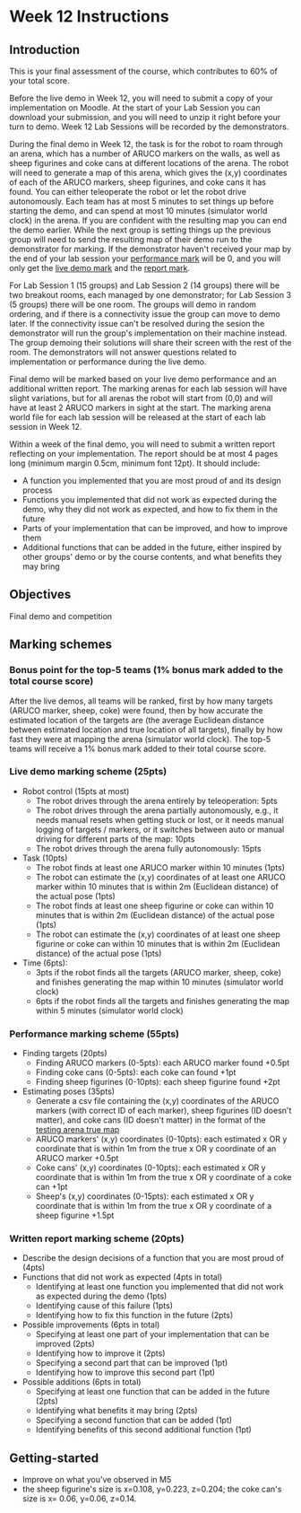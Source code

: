 # Week 12 Instructions

## Introduction
This is your final assessment of the course, which contributes to 60% of your total score.

Before the live demo in Week 12, you will need to submit a copy of your implementation on Moodle. At the start of your Lab Session you can download your submission, and you will need to unzip it right before your turn to demo. Week 12 Lab Sessions will be recorded by the demonstrators.

During the final demo in Week 12, the task is for the robot to roam through an arena, which has a number of ARUCO markers on the walls, as well as sheep figurines and coke cans at different locations of the arena. The robot will need to generate a map of this arena, which gives the (x,y) coordinates of each of the ARUCO markers, sheep figurines, and coke cans it has found. You can either teleoperate the robot or let the robot drive autonomously. Each team has at most 5 minutes to set things up before starting the demo, and can spend at most 10 minutes (simulator world clock) in the arena. If you are confident with the resulting map you can end the demo earlier. While the next group is setting things up the previous group will need to send the resulting map of their demo run to the demonstrator for marking. If the demonstrator haven't received your map by the end of your lab session your [performance mark](#Performance-marking-scheme-55pts) will be 0, and you will only get the [live demo mark](#Live-demo-marking-scheme-25pts) and the [report mark](#Written-report-marking-scheme-20pts).

For Lab Session 1 (15 groups) and Lab Session 2 (14 groups) there will be two breakout rooms, each managed by one demonstrator; for Lab Session 3 (5 groups) there will be one room. The groups will demo in random ordering, and if there is a connectivity issue the group can move to demo later. If the connectivity issue can't be resolved during the sesion the demonstrator will run the group's implementation on their machine instead. The group demoing their solutions will share their screen with the rest of the room. The demonstrators will not answer questions related to implementation or performance during the live demo. 

Final demo will be marked based on your live demo performance and an additional written report. The marking arenas for each lab session will have slight variations, but for all arenas the robot will start from (0,0) and will have at least 2 ARUCO markers in sight at the start. The marking arena world file for each lab session will be released at the start of each lab session in Week 12.

Within a week of the final demo, you will need to submit a written report reflecting on your implementation. The report should be at most 4 pages long (minimum margin 0.5cm, minimum font 12pt). It should include:
- A function you implemented that you are most proud of and its design process
- Functions you implemented that did not work as expected during the demo, why they did not work as expected, and how to fix them in the future
- Parts of your implementation that can be improved, and how to improve them
- Additional functions that can be added in the future, either inspired by other groups' demo or by the course contents, and what benefits they may bring

## Objectives
Final demo and competition

## Marking schemes
### Bonus point for the top-5 teams (1% bonus mark added to the total course score)
After the live demos, all teams will be ranked, first by how many targets (ARUCO marker, sheep, coke) were found, then by how accurate the estimated location of the targets are (the average Euclidean distance between estimated location and true location of all targets), finally by how fast they were at mapping the arena (simulator world clock). The top-5 teams will receive a 1% bonus mark added to their total course score.

### Live demo marking scheme (25pts)
- Robot control (15pts at most) 
  - The robot drives through the arena entirely by teleoperation: 5pts
  - The robot drives through the arena partially autonomously, e.g., it needs manual resets when getting stuck or lost, or it needs manual logging of targets / markers, or it switches between auto or manual driving for different parts of the map: 10pts
  - The robot drives through the arena fully autonomously: 15pts
- Task (10pts)
  - The robot finds at least one ARUCO marker within 10 minutes (1pts)
  - The robot can estimate the (x,y) coordinates of at least one ARUCO marker within 10 minutes that is within 2m (Euclidean distance) of the actual pose (1pts)
  - The robot finds at least one sheep figurine or coke can within 10 minutes that is within 2m (Euclidean distance) of the actual pose (1pts)
  - The robot can estimate the (x,y) coordinates of at least one sheep figurine or coke can within 10 minutes that is within 2m (Euclidean distance) of the actual pose (1pts)
- Time (6pts):
  - 3pts if the robot finds all the targets (ARUCO marker, sheep, coke) and finishes generating the map within 10 minutes (simulator world clock)
  - 6pts if the robot finds all the targets and finishes generating the map within 5 minutes (simulator world clock)
### Performance marking scheme (55pts)
- Finding targets (20pts)
  - Finding ARUCO markers (0-5pts): each ARUCO marker found +0.5pt
  - Finding coke cans (0-5pts): each coke can found +1pt
  - Finding sheep figurines (0-10pts): each sheep figurine found +2pt
- Estimating poses (35pts)
  - Generate a csv file containing the (x,y) coordinates of the ARUCO markers (with correct ID of each marker), sheep figurines (ID doesn't matter), and coke cans (ID doesn't matter) in the format of the [testing arena true map](https://github.com/tianleimin/ECE4078_Lab/blob/master/Week10-11/TruePose_demo_arena_dev.csv) 
  - ARUCO markers' (x,y) coordinates (0-10pts): each estimated x OR y coordinate that is within 1m from the true x OR y coordinate of an ARUCO marker +0.5pt
  - Coke cans' (x,y) coordinates (0-10pts): each estimated x OR y coordinate that is within 1m from the true x OR y coordinate of a coke can +1pt
  - Sheep's (x,y) coordinates (0-15pts): each estimated x OR y coordinate that is within 1m from the true x OR y coordinate of a sheep figurine +1.5pt
### Written report marking scheme (20pts)
- Describe the design decisions of a function that you are most proud of (4pts)
- Functions that did not work as expected (4pts in total)
  - Identifying at least one function you implemented that did not work as expected during the demo (1pts) 
  - Identifying cause of this failure (1pts) 
  - Identifying how to fix this function in the future (2pts)
- Possible improvements (6pts in total)
  - Specifying at least one part of your implementation that can be improved (2pts)
  - Identifying how to improve it (2pts) 
  - Specifying a second part that can be improved (1pt)
  - Identifying how to improve this second part (1pt)
- Possible additions (6pts in total)
  - Specifying at least one function that can be added in the future (2pts)
  - Identifying what benefits it may bring (2pts)
  - Specifying a second function that can be added (1pt)
  - Identifying benefits of this second additional function (1pt)

## Getting-started
- Improve on what you've observed in M5
- the sheep figurine's size is x=0.108, y=0.223, z=0.204; the coke can's size is x= 0.06, y=0.06, z=0.14.

